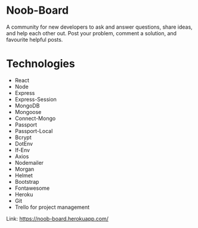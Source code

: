 # Noob-Board

A community for new developers to ask and answer questions, share ideas, and help each other out. Post your problem, comment a solution, and favourite helpful posts.

# Technologies
- React
- Node
- Express
- Express-Session
- MongoDB
- Mongoose
- Connect-Mongo
- Passport
- Passport-Local
- Bcrypt
- DotEnv
- If-Env
- Axios
- Nodemailer
- Morgan
- Helmet
- Bootstrap
- Fontawesome
- Heroku
- Git
- Trello for project management

Link: https://noob-board.herokuapp.com/
